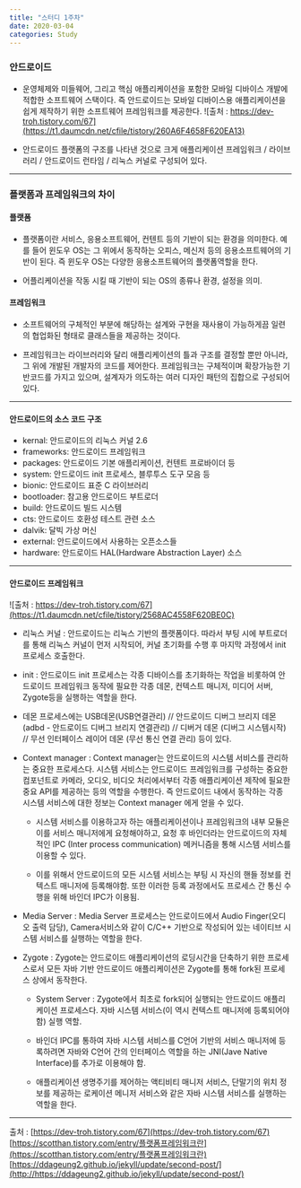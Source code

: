```yaml
---
title: "스터디 1주차"
date: 2020-03-04
categories: Study
---
```


### 안드로이드
- 운영체제와 미들웨어, 그리고 핵심 애플리케이션을 포함한 모바일 디바이스 개발에 적합한 소프트웨어 스택이다. 즉 안드로이드는 모바일 디바이스용 애플리케이션을 쉽게 제작하기 위한 소프트웨어 프레임워크를 제공한다. ![출처 : https://dev-troh.tistory.com/67](https://t1.daumcdn.net/cfile/tistory/260A6F4658F620EA13)

- 안드로이드 플랫폼의 구조를 나타낸 것으로 크게 애플리케이션 프레임워크 / 라이브러리 / 안드로이드 런타임 / 리눅스 커널로 구성되어 있다.

_ _ _

### 플랫폼과 프레임워크의 차이

#### 플랫폼
- 플랫폼이란 서비스, 응용소프트웨어, 컨텐트 등의 기반이 되는 환경을 의미한다. 예를 들어 윈도우 OS는 그 위에서 동작하는 오피스, 메신저 등의 응용소프트웨어의 기반이 된다. 즉 윈도우 OS는 다양한 응용소프트웨어의 플랫폼역할을 한다.

- 어플리케이션을 작동 시킬 때 기반이 되는 OS의 종류나 환경, 설정을 의미.

#### 프레임워크
- 소프트웨어의 구체적인 부분에 해당하는 설계와 구현을 재사용이 가능하게끔 일련의 협업화된 형태로 클래스들을 제공하는 것이다.

- 프레임워크는 라이브러리와 달리 애플리케이션의 틀과 구조를 결정할 뿐만 아니라, 그 위에 개발된 개발자의 코드를 제어한다. 프레임워크는 구체적이며 확장가능한 기반코드를 가지고 있으며, 설계자가 의도하는 여러 디자인 패턴의 집합으로 구성되어 있다.

_ _ _
#### 안드로이드의 소스 코드 구조
- kernal: 안드로이드의 리눅스 커널 2.6
- frameworks: 안드로이드 프레임워크
- packages: 안드로이드 기본 애플리케이션, 컨텐트 프로바이더 등
- system: 안드로이드 init 프로세스, 블루투스 도구 모음 등
- bionic: 안드로이드 표준 C 라이브러리
- bootloader: 참고용 안드로이드 부트로더
- build: 안드로이드 빌드 시스템
- cts: 안드로이드 호환성 테스트 관련 소스
- dalvik: 달빅 가상 머신
- external: 안드로이드에서 사용하는 오픈소스들
- hardware: 안드로이드 HAL(Hardware Abstraction Layer) 소스

_ _ _

#### 안드로이드 프레임워크
![출처 : https://dev-troh.tistory.com/67](https://t1.daumcdn.net/cfile/tistory/2568AC4558F620BE0C)

- 리눅스 커널 : 안드로이드는 리눅스 기반의 플랫폼이다. 따라서 부팅 시에 부트로더를 통해 리눅스 커널이 먼저 시작되어, 커널 초기화를 수행 후 마지막 과정에서 init 프로세스 호출한다.

- init : 안드로이드 init 프로세스는 각종 디바이스를 초기화하는 작업을 비롯하여 안드로이드 프레임워크 동작에 필요한 각종 데몬, 컨텍스트 매니저, 미디어 서버, Zygote등을 실행하는 역할을 한다.

 - 데몬 프로세스에는 USB데몬(USB연결관리) // 안드로이드 디버그 브리지 데몬 (adbd - 안드로이드 디버그 브리지 연결관리) // 디버거 데몬 (디버그 시스템시작) // 무선 인터페이스 레이어 데몬 (무선 통신 연결 관리) 등이 있다.

 - Context manager : Context manager는 안드로이드의 시스템 서비스를 관리하는 중요한 프로세스다. 시스템 서비스는 안드로이드 프레임워크를 구성하는 중요한 컴포넌트로 카메라, 오디오, 비디오 처리에서부터 각종 애플리케이션 제작에 필요한 중요 API를 제공하는 등의 역할을 수행한다. 즉 안드로이드 내에서 동작하는 각종 시스템 서비스에 대한 정보는 Context manager 에게 얻을 수 있다.

   - 시스템 서비스를 이용하고자 하는 애플리케이션이나 프레임워크의 내부 모듈은 이를 서비스 매니저에게 요청해야하고, 요청 후 바인더라는 안드로이드의 자체적인 IPC (Inter process communication) 메커니즘을 통해 시스템 서비스를 이용할 수 있다.

   - 이를 위해서 안드로이드의 모든 시스템 서비스는 부팅 시 자신의 핸들 정보를 컨텍스트 매니저에 등록해야함. 또한 이러한 등록 과정에서도 프로세스 간 통신 수행을 위해 바인더 IPC가 이용됨.

 - Media Server : Media Server 프로세스는 안드로이드에서 Audio Finger(오디오 출력 담당), Camera서비스와 같이 C/C++ 기반으로 작성되어 있는 네이티브 시스템 서비스를 실행하는 역할을 한다.

 - Zygote : Zygote는 안드로이드 애플리케이션의 로딩시간을 단축하기 위한 프로세스로서 모든 자바 기반 안드로이드 애플리케이션은 Zygote를 통해 fork된 프로세스 상에서 동작한다.

   - System Server : Zygote에서 최초로 fork되어 실행되는 안드로이드 애플리케이션 프로세스다. 자바 시스템 서비스(이 역시 컨텍스트 매니저에 등록되어야 함) 실행 역할.

   - 바인더 IPC를 통하여 자바 시스템 서비스를 C언어 기반의 서비스 매니저에 등록하려면 자바와 C언어 간의 인터페이스 역할을 하는 JNI(Jave Native Interface)를 추가로 이용해야 함.

   - 애플리케이션 생명주기를 제어하는 액티비티 매니저 서비스, 단말기의 위치 정보를 제공하는 로케이션 메니저 서비스와 같은 자바 시스템 서비스를 실행하는 역할을 한다.

_ _ _

출처 :
[https://dev-troh.tistory.com/67](https://dev-troh.tistory.com/67)
[https://scotthan.tistory.com/entry/플랫폼프레임워크란](https://scotthan.tistory.com/entry/플랫폼프레임워크란)
[https://ddageung2.github.io/jekyll/update/second-post/](http://https://ddageung2.github.io/jekyll/update/second-post/)
